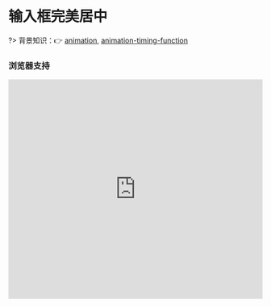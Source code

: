 
# 输入框完美居中

?> 背景知识：:point_right: [animation](https://developer.mozilla.org/zh-CN/docs/Web/CSS/animation), [animation-timing-function](https://developer.mozilla.org/zh-CN/docs/Web/CSS/animation-timing-function)

<vuep template="#blink"></vuep>

<script v-pre type="text/x-template" id="blink">
<style>
  main {
    width: 100%; height: 229px;
    display: flex;
    justify-content: center;
    align-items: center;
  }
  ::-webkit-input-placeholder {
    line-height: 1.375em;
  }
  input {
    outline: none;
    color: #666;
    font-size: .9em;
    padding: .5em;
    border-radius: .2em;
    border: 1px solid #e3e3e3;
    -webkit-appearance: none;
  }
  input:hover {
    border: 1px solid #b4a078;
  }
  input:focus {
    border: 1px solid #b4a078;
    box-shadow: 0 0 0 2px rgba(180, 160, 120, 0.2);
  }
</style>
<template>
  <main class="main">
    <input type="text" placeholder="请填写手机号或姓名">
  </main>
</template>
<script>
</script>
</script>

### 浏览器支持

<iframe src="https://caniuse.bitsofco.de/embed/index.html?feat=css-animation&amp;periods=future_1,current,past_1,past_2,past_3&amp;accessible-colours=false" frameborder="0" width="100%" height="436px"></iframe>
